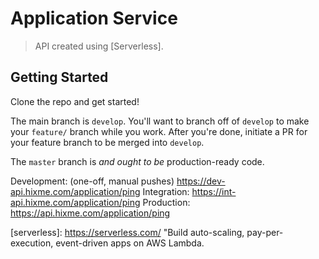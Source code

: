 # Application Service

> API created using [Serverless].

## Getting Started

Clone the repo and get started!

The main branch is `develop`. You'll want to branch off of `develop` to make your `feature/` branch while you work. After you're done, initiate a PR for your feature branch to be merged into `develop`.

The `master` branch is _and ought to be_ production-ready code.

Development: (one-off, manual pushes) https://dev-api.hixme.com/application/ping
Integration: https://int-api.hixme.com/application/ping
Production:  https://api.hixme.com/application/ping

[serverless]: https://serverless.com/ "Build auto-scaling, pay-per-execution, event-driven apps on AWS Lambda.
